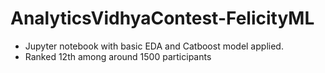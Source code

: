 # AnalyticsVidhyaContest-FelicityML

 * Jupyter notebook with basic EDA and Catboost model applied.
 * Ranked 12th among around 1500 participants
